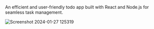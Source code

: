 An efficient and user-friendly todo app built with React and Node.js for seamless task management.

![Screenshot 2024-01-27 125319](https://github.com/ShivanshBohra/TodoList/assets/112550271/0acd9bab-70fb-42e3-9f05-3002ec6ef080)
